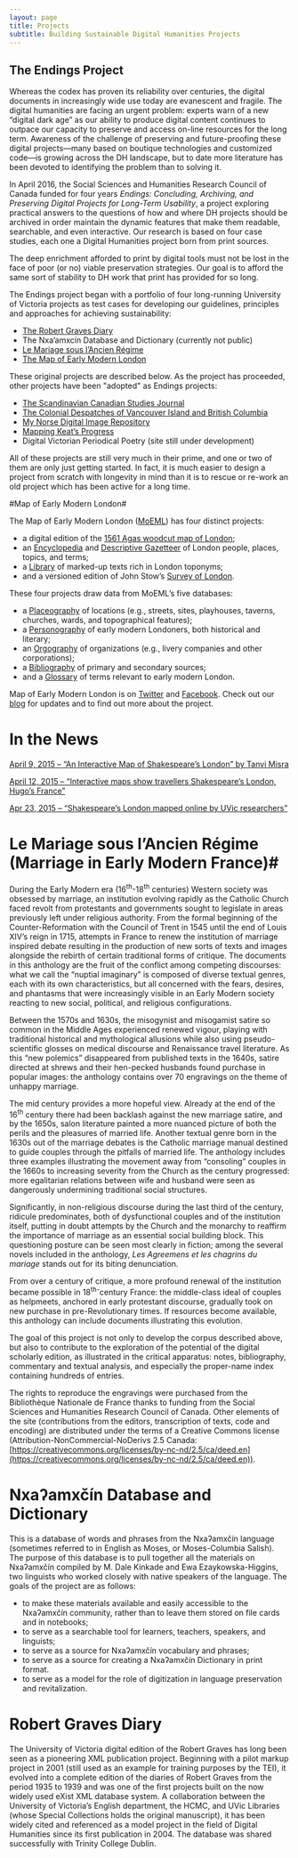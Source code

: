 ```yaml
---
layout: page
title: Projects
subtitle: Building Sustainable Digital Humanities Projects
---
```

## The Endings Project ##
 
Whereas the codex has proven its reliability over centuries, the digital documents in increasingly wide use today are evanescent and fragile. The digital humanities are facing an urgent problem: experts warn of a new “digital dark age” as our ability to produce digital content continues to outpace our capacity to preserve and access on-line resources for the long term. Awareness of the challenge of preserving and future-proofing these digital projects—many based on boutique technologies and customized code—is growing across the DH landscape, but to date more literature has been devoted to identifying the problem than to solving it.

In April 2016, the Social Sciences and Humanities Research Council of Canada funded for four years *Endings: Concluding, Archiving, and Preserving Digital Projects for Long-Term Usability*, a project exploring practical answers to the questions of how and where DH projects should be archived in order maintain the dynamic features that make them readable, searchable, and even interactive. Our research is based on four case studies, each one a Digital Humanities project born from print sources. 

The deep enrichment afforded to print by digital tools must not be lost in the face of poor (or no) viable preservation strategies. Our goal is to afford the same sort of stability to DH work that print has provided for so long.

The Endings project began with a portfolio of four long-running University of Victoria projects as test cases for developing our guidelines, principles and approaches for achieving sustainability:

- [The Robert Graves Diary](https://graves.uvic.ca)
- The Nxa’amxcín Database and Dictionary (currently not public) 
- [Le Mariage sous l’Ancien Régime](https://mariage.uvic.ca/)
- [The Map of Early Modern London](https://mapoflondon.uvic.ca) 

These original projects are described below. As the project has proceeded, other projects have been "adopted" as Endings projects:

 - [The Scandinavian Canadian Studies Journal](http://scancan.net)
 - [The Colonial Despatches of Vancouver Island and British Columbia](https://bcgenesis.uvic.ca)
 - [My Norse Digital Image Repository](http://myndir.uvic.ca)
 - [Mapping Keat’s Progress](https://johnkeats.uvic.ca)
 - Digital Victorian Periodical Poetry (site still under development)
 
All of these projects are still very much in their prime, and one or two of them are only just getting started. In fact, it is much easier to design a project from scratch with longevity in mind than it is to rescue or re-work an old project which has been active for a long time.


#Map of Early Modern London#

The Map of Early Modern London ([MoEML](https://mapoflondon.uvic.ca/index.htm)) has four distinct projects:

*   a digital edition of the [1561 Agas woodcut map of London](https://mapoflondon.uvic.ca/map.htm);
*   an [Encyclopedia](https://mapoflondon.uvic.ca/mdtEncyclopedia.htm?listType=subcategory) and [Descriptive Gazetteer](https://mapoflondon.uvic.ca/gazetteer_a.htm) of London people, places, topics, and terms;
*   a [Library](https://mapoflondon.uvic.ca/mdtPrimarySourceLibrary.htm?listType=subcategory) of marked-up texts rich in London toponyms;
*   and a versioned edition of John Stow’s [Survey of London](https://mapoflondon.uvic.ca/stow.htm).

These four projects draw data from MoEML’s five databases:

*   a [Placeography](https://mapoflondon.uvic.ca/mdtEncyclopediaLocation.htm?listType=subcategory) of locations (e.g., streets, sites, playhouses, taverns, churches, wards, and topographical features);
*   a [Personography](https://mapoflondon.uvic.ca/mdtEncyclopediaPersonography.htm?listType=subcategory) of early modern Londoners, both historical and literary;
*   an [Orgography](https://mapoflondon.uvic.ca/mdtEncyclopediaOrganization.htm) of organizations (e.g., livery companies and other corporations);
*   a [Bibliography](https://mapoflondon.uvic.ca/GLOSS1.htm) of primary and secondary sources;
*   and a [Glossary](https://mapoflondon.uvic.ca/GLOSS1.htm) of terms relevant to early modern London.

Map of Early Modern London is on [Twitter](https://www.twitter.com/MoEMLondon) and [Facebook](http://www.facebook.com/pages/The-Map-of-Early-Modern-London/317355293645). Check out our [blog](https://mapoflondon.uvic.ca/mdtParatextBlogPost.htm) for updates and to find out more about the project.

# In the News

[April 9, 2015 – “An Interactive Map of Shakespeare’s London” by Tanvi Misra](https://www.citylab.com/equity/2015/04/an-interactive-map-of-shakespeares-london/390060/)

[April 12, 2015 – “Interactive maps show travellers Shakespeare’s London, Hugo’s France”](http://www.ctvnews.ca/lifestyle/interactive-maps-show-travellers-shakespeare-s-london-hugo-s-france-1.2323442)

[Apr 23, 2015 – “Shakespeare’s London mapped online by UVic researchers”](http://www.cbc.ca/news/canada/british-columbia/shakespeare-s-london-mapped-online-by-uvic-researchers-1.3046122)

# Le Mariage sous l’Ancien Régime (Marriage in Early Modern France)#

During the Early Modern era (16<sup>th</sup>-18<sup>th</sup> centuries) Western society was obsessed by marriage, an institution evolving rapidly as the Catholic Church faced revolt from protestants and governments sought to legislate in areas previously left under religious authority. From the formal beginning of the Counter-Reformation with the Council of Trent in 1545 until the end of Louis XIV’s reign in 1715, attempts in France to renew the institution of marriage inspired debate resulting in the production of new sorts of texts and images alongside the rebirth of certain traditional forms of critique. The documents in this anthology are the fruit of the conflict among competing discourses: what we call the “nuptial imaginary” is composed of diverse textual genres, each with its own characteristics, but all concerned with the fears, desires, and phantasms that were increasingly visible in an Early Modern society reacting to new social, political, and religious configurations.

Between the 1570s and 1630s, the misogynist and misogamist satire so common in the Middle Ages experienced renewed vigour, playing with traditional historical and mythological allusions while also using pseudo-scientific glosses on medical discourse and Renaissance travel literature. As this “new polemics” disappeared from published texts in the 1640s, satire directed at shrews and their hen-pecked husbands found purchase in popular images: the anthology contains over 70 engravings on the theme of unhappy marriage.

The mid century provides a more hopeful view. Already at the end of the 16<sup>th</sup> century there had been backlash against the new marriage satire, and by the 1650s, salon literature painted a more nuanced picture of both the perils and the pleasures of married life. Another textual genre born in the 1630s out of the marriage debates is the Catholic marriage manual destined to guide couples through the pitfalls of married life. The anthology includes three examples illustrating the movement away from “consoling” couples in the 1660s to increasing severity from the Church as the century progressed: more egalitarian relations between wife and husband were seen as dangerously undermining traditional social structures.

Significantly, in non-religious discourse during the last third of the century, ridicule predominates, both of dysfunctional couples and of the institution itself, putting in doubt attempts by the Church and the monarchy to reaffirm the importance of marriage as an essential social building block. This questioning posture can be seen most clearly in fiction; among the several novels included in the anthology, _Les Agreemens et les chagrins du mariage_ stands out for its biting denunciation.

From over a century of critique, a more profound renewal of the institution became possible in 18<sup>th-</sup>century France: the middle-class ideal of couples as helpmeets, anchored in early protestant discourse, gradually took on new purchase in pre-Revolutionary times. If resources become available, this anthology can include documents illustrating this evolution.

The goal of this project is not only to develop the corpus described above, but also to contribute to the exploration of the potential of the digital scholarly edition, as illustrated in the critical apparatus: notes, bibliography, commentary and textual analysis, and especially the proper-name index containing hundreds of entries.

The rights to reproduce the engravings were purchased from the Bibliothèque Nationale de France thanks to funding from the Social Sciences and Humanities Research Council of Canada. Other elements of the site (contributions from the editors, transcription of texts, code and encoding) are distributed under the terms of a Creative Commons license (Attribution-NonCommercial-NoDerivs 2.5 Canada: [https://creativecommons.org/licenses/by-nc-nd/2.5/ca/deed.en](https://creativecommons.org/licenses/by-nc-nd/2.5/ca/deed.en)).


# Nxaʔamxčín Database and Dictionary #

This is a database of words and phrases from the Nxaʔamxčín language (sometimes referred to in English as Moses, or Moses-Columbia Salish). The purpose of this database is to pull together all the materials on Nxaʔamxčín compiled by M. Dale Kinkade and Ewa Ezaykowska-Higgins, two linguists who worked closely with native speakers of the language. The goals of the project are as follows:

*   to make these materials available and easily accessible to the Nxaʔamxčín community, rather than to leave them stored on file cards and in notebooks;
*   to serve as a searchable tool for learners, teachers, speakers, and linguists;
*   to serve as a source for Nxaʔamxčín vocabulary and phrases;
*   to serve as a source for creating a Nxaʔamxčín Dictionary in print format.
*   to serve as a model for the role of digitization in language preservation and revitalization.

# Robert Graves Diary # 

The University of Victoria digital edition of the Robert Graves has long been seen as a pioneering XML publication project. Beginning with a pilot markup project in 2001 (still used as an example for training purposes by the TEI), it evolved into a complete edition of the diaries of Robert Graves from the period 1935 to 1939 and was one of the first projects built on the now widely used eXist XML database system. A collaboration between the University of Victoria’s English department, the HCMC, and UVic Libraries (whose Special Collections holds the original manuscript), it has been widely cited and referenced as a model project in the field of Digital Humanities since its first publication in 2004. The database was shared successfully with Trinity College Dublin.



